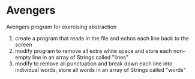 # Avengers
Avengers program for exercising abstraction

1)  create a program that reads in the file and echos each line back to the screen
2)  modify program to remove all extra white space and store each non-empty line in an array of Strings called "lines"
3)  modify to remove all punctuation and break down each line into individual words, store all words in an array of Strings called "words"
